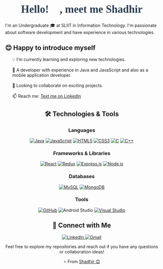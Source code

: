 <div align="center">
  <h1 style="font-family: 'Times New Roman', Times, serif; font-size: 2.5em; color: #2c3e50;">Hello! 👋, meet me Shadhir </h1>
  <div align="left">
  <p>I'm an Undergraduate 🎓 at SLIIT in Information Technology. I'm passionate about software development and have experience in various technologies.</p>
  </div>
</div>


  <h2>😊 Happy to introduce myself</h2>
  <div align="left">
  <ul style="list-style-type:none;">
    <li>💡 I’m currently learning and exploring new technologies.</li>
    <br>
    <li>💼 A developer with experience in Java and JavaScript and also as a mobile application developer.</li>
    <br>
    <li>👯 Looking to collaborate on exciting projects.</li>
    <br>
    <li>📫 Reach me: <a href="https://www.linkedin.com/in/shadhir-fawz-30739730a/">Text me on LinkedIn</a></li>
  </ul>
</div>

<div align="center">
  <h2>🛠️ Technologies & Tools</h2>

  <h3>Languages</h3>
  <p>
    <a href="https://www.java.com"><img src="https://img.shields.io/badge/Java-ED8B00?style=for-the-badge&logo=java&logoColor=white" alt="Java"/></a>
    <a href="https://www.javascript.com"><img src="https://img.shields.io/badge/JavaScript-F7DF1E?style=for-the-badge&logo=javascript&logoColor=black" alt="JavaScript"/></a>
    <a href="https://developer.mozilla.org/en-US/docs/Web/HTML"><img src="https://img.shields.io/badge/HTML5-E34F26?style=for-the-badge&logo=html5&logoColor=white" alt="HTML5"/></a>
    <a href="https://developer.mozilla.org/en-US/docs/Web/CSS"><img src="https://img.shields.io/badge/CSS3-1572B6?style=for-the-badge&logo=css3&logoColor=white" alt="CSS3"/></a>
    <a href="https://www.iso.org/standard/74528.html"><img src="https://img.shields.io/badge/C-A8B9CC?style=for-the-badge&logo=c&logoColor=white" alt="C"/></a>
    <a href="http://www.stroustrup.com/C++.html"><img src="https://img.shields.io/badge/C++-00599C?style=for-the-badge&logo=cplusplus&logoColor=white" alt="C++"/></a>
  </p>

  <h3>Frameworks & Libraries</h3>
  <p>
    <a href="https://reactjs.org"><img src="https://img.shields.io/badge/React-20232A?style=for-the-badge&logo=react&logoColor=61DAFB" alt="React"/></a>
    <a href="https://redux.js.org"><img src="https://img.shields.io/badge/Redux-764ABC?style=for-the-badge&logo=redux&logoColor=white" alt="Redux"/></a>
    <a href="https://expressjs.com"><img src="https://img.shields.io/badge/Express.js-404D59?style=for-the-badge" alt="Express.js"/></a>
    <a href="https://nodejs.org/en"><img src="https://img.shields.io/badge/Node.js-339933?style=for-the-badge&logo=nodedotjs&logoColor=white" alt="Node.js"/></a>
  </p>

  <h3>Databases</h3>
  <p>
    <a href="https://www.mysql.com/"><img src="https://img.shields.io/badge/MySQL-4479A1?style=for-the-badge&logo=mysql&logoColor=white" alt="MySQL"/></a>
    <a href="https://www.mongodb.com/"><img src="https://img.shields.io/badge/MongoDB-4EA94B?style=for-the-badge&logo=mongodb&logoColor=white" alt="MongoDB"/></a>
  </p>

  <h3>Tools</h3>
  <p>
    <a href="https://github.com/ShadhirFawz"><img src="https://img.shields.io/badge/GitHub-181717?style=for-the-badge&logo=github&logoColor=white" alt="GitHub"/></a>
    <img src="https://img.shields.io/badge/Android_Studio-3DDC84?style=for-the-badge&logo=android-studio&logoColor=white" alt="Android Studio"/>
    <a href="https://code.visualstudio.com/"><img src="https://img.shields.io/badge/Visual_Studio-5C2D91?style=for-the-badge&logo=visual-studio&logoColor=white" alt="Visual Studio"/></a>
  </p>
</div>

<div align="center">
  <h2>🔗 Connect with Me</h2>
  <p>
    <a href="https://www.linkedin.com/in/shadhir-fawz-30739730a/">
      <img src="https://img.shields.io/badge/LinkedIn-0077B5?style=for-the-badge&logo=linkedin&logoColor=white" alt="LinkedIn"/>
    </a>
     <a href="mailto:shadhirfawz19@gmail.com">
      <img src="https://img.shields.io/badge/Gmail-D14836?style=for-the-badge&logo=gmail&logoColor=white" alt="Gmail"/>
    </a>
  </p>
</div>

<div align="center">
  <p>Feel free to explore my repositories and reach out if you have any questions or collaboration ideas!</p>
  <p>⭐️ From <a href="https://github.com/ShadhirFawz">Shadhir 😊</a></p>
</div>

<!--
<div align="center">
  <h2>📝 Featured Projects</h2>
  <ul style="list-style-type:none;">
    <li><a href="https://github.com/your-github-username/project-1">Project 1</a>: Brief description of Project 1.</li>
    <li><a href="https://github.com/your-github-username/project-2">Project 2</a>: Brief description of Project 2.</li>
    <li><a href="https://github.com/your-github-username/project-3">Project 3</a>: Brief description of Project 3.</li>
  </ul>
</div>
--


